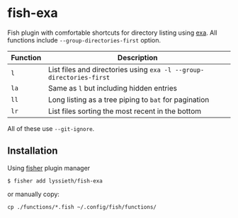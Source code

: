 # fish-exa

Fish plugin with comfortable shortcuts for directory listing using [exa](https://github.com/ogham/exa). All functions include `--group-directories-first` option.

| Function | Description |
| -------- | ----------- |
| `l` | List files and directories using `exa -l --group-directories-first` |
| `la` | Same as `l` but including hidden entries |
| `ll` | Long listing as a tree piping to `bat` for pagination |
| `lr` | List files sorting the most recent in the bottom |

All of these use `--git-ignore`. 

## Installation

Using [fisher](https://github.com/jorgebucaran/fisher) plugin manager

```shell
$ fisher add lyssieth/fish-exa
```

or manually copy:

```shell
cp ./functions/*.fish ~/.config/fish/functions/
```
